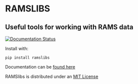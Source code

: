 # RAMSLIBS 
## Useful tools for working with RAMS data

[![Documentation Status](https://readthedocs.org/projects/ramslibs/badge/?version=stable)](https://ramslibs.readthedocs.io/en/latest/?badge=stable)

Install with:
```
pip install ramslibs
``` 
Documentation can be [found here](https://ramslibs.readthedocs.io/en/stable)

RAMSlibs is distributed under an [MIT License](LICENSE)
